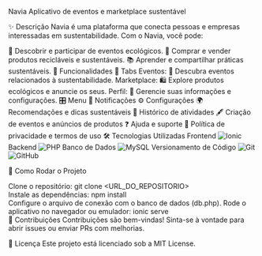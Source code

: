 Navia
Aplicativo de eventos e marketplace sustentável

✨ Descrição
Navia é uma plataforma que conecta pessoas e empresas interessadas em sustentabilidade.
Com o Navia, você pode:

🌱 Descobrir e participar de eventos ecológicos.
🛒 Comprar e vender produtos recicláveis e sustentáveis.
📚 Aprender e compartilhar práticas sustentáveis.
🚀 Funcionalidades
📄 Tabs
Eventos: 🌟 Descubra eventos relacionados à sustentabilidade.
Marketplace: 🛍️ Explore produtos ecológicos e anuncie os seus.
Perfil: 👤 Gerencie suas informações e configurações.
🎛️ Menu
🔔 Notificações
⚙️ Configurações
🌍 Recomendações e dicas sustentáveis
📜 Histórico de atividades
🖋️ Criação de eventos e anúncios de produtos
❓ Ajuda e suporte
📑 Política de privacidade e termos de uso
🛠️ Tecnologias Utilizadas
Frontend
<img src="https://img.shields.io/badge/Ionic-3880FF?style=for-the-badge&logo=ionic&logoColor=white" alt="Ionic" />
Backend
<img src="https://img.shields.io/badge/PHP-777BB4?style=for-the-badge&logo=php&logoColor=white" alt="PHP" />
Banco de Dados
<img src="https://img.shields.io/badge/MySQL-005C84?style=for-the-badge&logo=mysql&logoColor=white" alt="MySQL" />
Versionamento de Código
<img src="https://img.shields.io/badge/Git-F05032?style=for-the-badge&logo=git&logoColor=white" alt="Git" /> <img src="https://img.shields.io/badge/GitHub-181717?style=for-the-badge&logo=github&logoColor=white" alt="GitHub" />


📝 Como Rodar o Projeto

Clone o repositório:
git clone <URL_DO_REPOSITORIO>  
Instale as dependências:
npm install  
Configure o arquivo de conexão com o banco de dados (db.php).
Rode o aplicativo no navegador ou emulador:
ionic serve  
🤝 Contribuições
Contribuições são bem-vindas! Sinta-se à vontade para abrir issues ou enviar PRs com melhorias.

📜 Licença
Este projeto está licenciado sob a MIT License.

